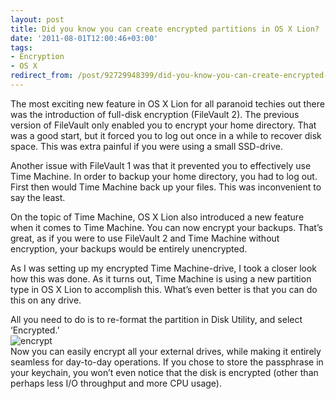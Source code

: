 ```yaml
---
layout: post
title: Did you know you can create encrypted partitions in OS X Lion?
date: '2011-08-01T12:00:46+03:00'
tags:
- Encryption
- OS X
redirect_from: /post/92729948399/did-you-know-you-can-create-encrypted-partitions-in-os-x
---
```

The most exciting new feature in OS X Lion for all paranoid techies out there was the introduction of full-disk encryption (FileVault 2). The previous version of FileVault only enabled you to encrypt your home directory. That was a good start, but it forced you to log out once in a while to recover disk space. This was extra painful if you were using a small SSD-drive.

Another issue with FileVault 1 was that it prevented you to effectively use Time Machine. In order to backup your home directory, you had to log out. First then would Time Machine back up your files. This was inconvenient to say the least.

On the topic of Time Machine, OS X Lion also introduced a new feature when it comes to Time Machine. You can now encrypt your backups. That’s great, as if you were to use FileVault 2 and Time Machine without encryption, your backups would be entirely unencrypted.

As I was setting up my encrypted Time Machine-drive, I took a closer look how this was done. As it turns out, Time Machine is using a new partition type in OS X Lion to accomplish this. What’s even better is that you can do this on any drive.

All you need to do is to re-format the partition in Disk Utility, and select ‘Encrypted.’  
![](http://viktorpetersson.com/wp-content/uploads/2011/08/encrypt.png "encrypt")  
Now you can easily encrypt all your external drives, while making it entirely seamless for day-to-day operations. If you chose to store the passphrase in your keychain, you won’t even notice that the disk is encrypted (other than perhaps less I/O throughput and more CPU usage).
